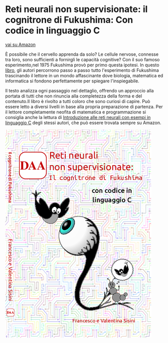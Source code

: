 # Reti neurali non supervisionate: il cognitrone di Fukushima: Con codice in linguaggio C
[vai su Amazon](https://www.amazon.it/Reti-neurali-non-supervisionate-cognitrone/dp/1798929244)


È possibile che il cervello apprenda da solo? Le cellule nervose, connesse tra loro, 
sono sufficienti a fornirgli le capacità cognitive?
Con il suo famoso esperimento,nel 1975 Fukushima provò per primo questa ipotesi. 
In questo [libro](https://www.amazon.it/Reti-neurali-non-supervisionate-cognitrone/dp/1798929244 ), gli autori percorrono passo a  passo tutto l'esperimento di Fukushima trascinando il lettore in un mondo affascinante dove biologia,
matematica ed informatica si fondono perfettamente per spiegare l'inspiegabile.

Il testo analizza ogni passaggio nel dettaglio, offrendo un approccio alla portata di tutti che non rinuncia 
alla completezza della forma e del contenuto.Il libro è rivolto a tutti coloro che sono curiosi di capire. 
Può essere letto a diversi livelli in base alla propria preparazione di partenza. 
Per il lettore completamente neofita di matematica e programmazione si consiglia anche la lettura 
di [Introduzione alle reti neurali con esempi in linguaggio C](https://www.amazon.it/Introduzione-alle-neurali-esempi-linguaggio/dp/1692945319)
degli stessi autori,  che può essere trovata sempre su Amazon.

![copertina](mezza.jpg)
